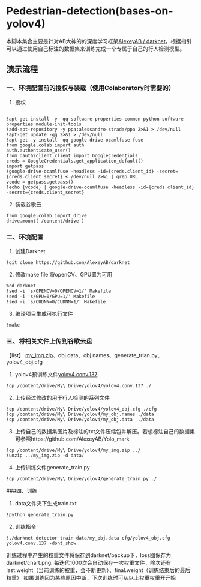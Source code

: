 # Pedestrian-detection(bases-on-yolov4)
本脚本集合主要是针对AB大神的的深度学习框架[AlexeyAB / darknet](https://github.com/AlexeyAB/darknet)，根据指引可以通过使用自己标注的数据集来训练完成一个专属于自己的行人检测模型。
## 演示流程
### 一、环境配置前的授权与装载（使用Colaboratory时需要的）
1. 授权
```

!apt-get install -y -qq software-properties-common python-software-properties module-init-tools
!add-apt-repository -y ppa:alessandro-strada/ppa 2>&1 > /dev/null
!apt-get update -qq 2>&1 > /dev/null
!apt-get -y install -qq google-drive-ocamlfuse fuse
from google.colab import auth
auth.authenticate_user()
from oauth2client.client import GoogleCredentials
creds = GoogleCredentials.get_application_default()
import getpass
!google-drive-ocamlfuse -headless -id={creds.client_id} -secret={creds.client_secret} < /dev/null 2>&1 | grep URL
vcode = getpass.getpass()
!echo {vcode} | google-drive-ocamlfuse -headless -id={creds.client_id} -secret={creds.client_secret}
```
2. 装载谷歌云
```
from google.colab import drive
drive.mount('/content/drive')
```
### 二、环境配置
1. 创建Darknet
```
!git clone https://github.com/AlexeyAB/darknet
```
2. 修改make file 将openCV、GPU置为可用
```
%cd darknet
!sed -i 's/OPENCV=0/OPENCV=1/' Makefile
!sed -i 's/GPU=0/GPU=1/' Makefile
!sed -i 's/CUDNN=0/CUDNN=1/' Makefile

```
3. 编译项目生成可执行文件
```
!make
```
### 三、将相关文件上传到谷歌云盘
【list】 [my_img.zip](https://drive.google.com/file/d/13Gc9AhnDPpFtFVGwiYoV-Yht5FWMya5b/view?usp=sharing)、obj.data、obj.names、generate_trian.py、yolov4_obj.cfg 
1. yolov4预训练文件[yolov4.conv.137](https://drive.google.com/file/d/1mMFF-Oz_F-3n56ExZx8Fd_35qp5YTvdI/view?usp=sharing)
```
!cp /content/drive/My\ Drive/yolov4/yolov4.conv.137 ./
```
2. 上传经过修改的用于行人检测的系列文件
```
!cp /content/drive/My\ Drive/yolov4/yolov4_obj.cfg ./cfg
!cp /content/drive/My\ Drive/yolov4/my_obj.names ./data
!cp /content/drive/My\ Drive/yolov4/my_obj.data  ./data
```
3. 上传自己的数据集图片及标注的txt文件压缩包并解压。若想标注自己的数据集可参照https://github.com/AlexeyAB/Yolo_mark
```
!cp /content/drive/My\ Drive/yolov4/my_img.zip ../
!unzip ../my_img.zip -d data/
```
4. 上传训练文件generate_train.py
```
!cp /content/drive/My\ Drive/yolov4/generate_train.py ./
```
###四、训练
1. data文件夹下生成train.txt
```
!python generate_train.py
```
2. 训练指令
```
!./darknet detector train data/my_obj.data cfg/yolov4_obj.cfg yolov4.conv.137 -dont_show
```
训练过程中产生的权重文件将保存到darknet/backup下，loss图保存为darknet/chart.png:
    每迭代1000次会自动保存一次权重文件，除次还有last.weight（当前训练的权重，会不断更新）、final.weight（训练结束后的最后权重）
    如果训练因为某些原因中断，下次训练时可从以上权重权重开开始




